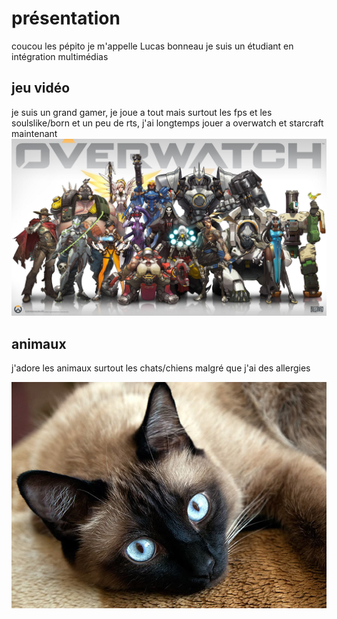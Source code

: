 # présentation
coucou les pépito je m'appelle Lucas bonneau je suis un étudiant en intégration multimédias
## jeu vidéo

je suis un grand gamer, je joue a tout mais surtout les fps et les soulslike/born et un peu de rts, j'ai longtemps jouer a overwatch et starcraft maintenant
![photo](overwatch_1_wallpaper.jpg)

## animaux
j'adore les animaux surtout les chats/chiens malgré que j'ai des allergies

![photo](chat_siamois.jpg)
